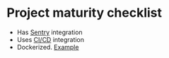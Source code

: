 # Project maturity checklist

* Has [Sentry](https://sentry.io/about/) integration
* Uses [CI/CD](https://about.gitlab.com/features/gitlab-ci-cd/) integration
* Dockerized. [Example](https://github.com/tisuit/skeleton)
